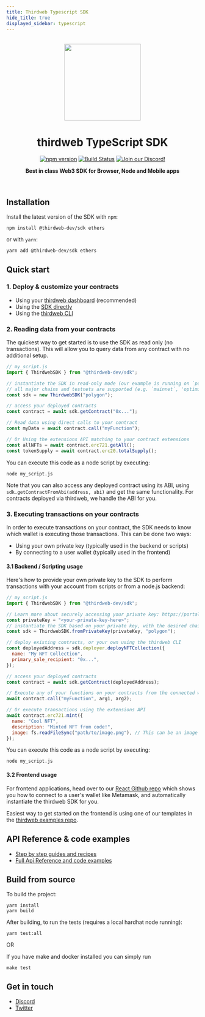 ```yaml
---
title: Thirdweb Typescript SDK
hide_title: true
displayed_sidebar: typescript
---
```


<p align="center">
<br />
<a href="https://thirdweb.com"><img src="https://github.com/thirdweb-dev/js/blob/main/packages/sdk/logo.svg?raw=true" width="200" alt=""/></a>
<br />
</p>
<h1 align="center">thirdweb TypeScript SDK</h1>
<p align="center">
<a href="https://www.npmjs.com/package/@thirdweb-dev/sdk"><img src="https://img.shields.io/npm/v/@thirdweb-dev/sdk?color=red&label=npm&logo=npm" alt="npm version"/></a>
<a href="https://github.com/thirdweb-dev/js/actions/workflows/CI.yml"><img alt="Build Status" src="https://github.com/thirdweb-dev/js/actions/workflows/CI.yml/badge.svg"/></a>
<a href="https://discord.gg/thirdweb"><img alt="Join our Discord!" src="https://img.shields.io/discord/834227967404146718.svg?color=7289da&label=discord&logo=discord&style=flat"/></a>

</p>
<p align="center"><strong>Best in class Web3 SDK for Browser, Node and Mobile apps</strong></p>
<br />

## Installation

Install the latest version of the SDK with `npm`:

```shell
npm install @thirdweb-dev/sdk ethers
```

or with `yarn`:

```shell
yarn add @thirdweb-dev/sdk ethers
```

## Quick start

### 1. Deploy & customize your contracts

- Using your [thirdweb dashboard](https://thirdweb.com/dashboard) (recommended)
- Using the [SDK directly](https://portal.thirdweb.com/typescript/sdk.contractdeployer)
- Using the [thirdweb CLI](https://portal.thirdweb.com/deploy)

### 2. Reading data from your contracts

The quickest way to get started is to use the SDK as read only (no transactions).
This will allow you to query data from any contract with no additional setup.

```javascript title="my_script.js"
// my_script.js
import { ThirdwebSDK } from "@thirdweb-dev/sdk";

// instantiate the SDK in read-only mode (our example is running on `polygon` here)
// all major chains and testnets are supported (e.g. `mainnet`, 'optimism`, 'arbitrum', 'polygon', `goerli`, 'mumbai', etc.)
const sdk = new ThirdwebSDK("polygon");

// access your deployed contracts
const contract = await sdk.getContract("0x...");

// Read data using direct calls to your contract
const myData = await contract.call("myFunction");

// Or Using the extensions API matching to your contract extensions
const allNFTs = await contract.erc721.getAll();
const tokenSupply = await contract.erc20.totalSupply();
```

You can execute this code as a node script by executing:

```shell
node my_script.js
```

Note that you can also access any deployed contract using its ABI, using `sdk.getContractFromAbi(address, abi)` and get the same functionality. For contracts deployed via thirdweb, we handle the ABI for you.

### 3. Executing transactions on your contracts

In order to execute transactions on your contract, the SDK needs to know which wallet is executing those transactions.
This can be done two ways:

- Using your own private key (typically used in the backend or scripts)
- By connecting to a user wallet (typically used in the frontend)

#### 3.1 Backend / Scripting usage

Here's how to provide your own private key to the SDK to perform transactions with your account from scripts or from a node.js backend:

```javascript title="my_script.js"
// my_script.js
import { ThirdwebSDK } from "@thirdweb-dev/sdk";

// Learn more about securely accessing your private key: https://portal.thirdweb.com/web3-sdk/set-up-the-sdk/securing-your-private-key
const privateKey = "<your-private-key-here>";
// instantiate the SDK based on your private key, with the desired chain to connect to
const sdk = ThirdwebSDK.fromPrivateKey(privateKey, "polygon");

// deploy existing contracts, or your own using the thirdweb CLI
const deployedAddress = sdk.deployer.deployNFTCollection({
  name: "My NFT Collection",
  primary_sale_recipient: "0x...",
});

// access your deployed contracts
const contract = await sdk.getContract(deployedAddress);

// Execute any of your functions on your contracts from the connected wallet
await contract.call("myFunction", arg1, arg2);

// Or execute transactions using the extensions API
await contract.erc721.mint({
  name: "Cool NFT",
  description: "Minted NFT from code!",
  image: fs.readFileSync("path/to/image.png"), // This can be an image url or file
});
```

You can execute this code as a node script by executing:

```shell
node my_script.js
```

#### 3.2 Frontend usage

For frontend applications, head over to our [React Github repo](https://github.com/thirdweb-dev/js/tree/main/packages/react) which shows you how to connect to a user's wallet like Metamask, and automatically instantiate the thirdweb SDK for you.

Easiest way to get started on the frontend is using one of our templates in the [thirdweb examples repo](https://github.com/thirdweb-example).

## API Reference & code examples

- [Step by step guides and recipes](https://portal.thirdweb.com)
- [Full Api Reference and code examples](https://docs.thirdweb.com/typescript)

## Build from source

To build the project:

```shell
yarn install
yarn build
```

After building, to run the tests (requires a local hardhat node running):

```shell
yarn test:all
```

OR

If you have make and docker installed you can simply run

```shell
make test
```

## Get in touch

- [Discord](https://discord.gg/thirdweb)
- [Twitter](https://twitter.com/thirdweb_/)
